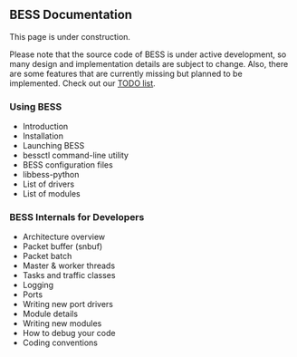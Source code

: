 ## BESS Documentation

This page is under construction.

Please note that the source code of BESS is under active development, so many design and implementation details are subject to change. Also, there are some features that are currently missing but planned to be implemented. Check out our [TODO list](todo.md).

### Using BESS
* Introduction
* Installation
* Launching BESS
* bessctl command-line utility
* BESS configuration files
* libbess-python
* List of drivers
* List of modules

### BESS Internals for Developers
* Architecture overview
* Packet buffer (snbuf)
* Packet batch
* Master & worker threads
* Tasks and traffic classes
* Logging
* Ports
* Writing new port drivers
* Module details
* Writing new modules
* How to debug your code
* Coding conventions